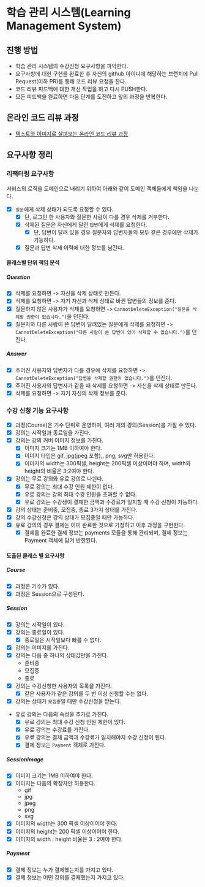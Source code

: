 # 학습 관리 시스템(Learning Management System)
## 진행 방법
* 학습 관리 시스템의 수강신청 요구사항을 파악한다.
* 요구사항에 대한 구현을 완료한 후 자신의 github 아이디에 해당하는 브랜치에 Pull Request(이하 PR)를 통해 코드 리뷰 요청을 한다.
* 코드 리뷰 피드백에 대한 개선 작업을 하고 다시 PUSH한다.
* 모든 피드백을 완료하면 다음 단계를 도전하고 앞의 과정을 반복한다.

## 온라인 코드 리뷰 과정
* [텍스트와 이미지로 살펴보는 온라인 코드 리뷰 과정](https://github.com/next-step/nextstep-docs/tree/master/codereview)

## 요구사항 정리
### 리팩터링 요구사항

서비스의 로직을 도메인으로 내리기 위하여 아래와 같이 도메인 객체들에게 책임을 나눈다.

- [x] `질문`에게 삭제 상태가 되도록 요청할 수 있다.
    - [x] 단, 로그인 한 사용자와 질문한 사람이 다를 경우 삭제를 거부한다.
    - [x] 삭제된 질문은 자신에게 달린 `답변`에게 삭제를 요청한다.
        - [x] 단, 답변이 달려 있을 경우 질문자와 답변자들의 모두 같은 경우에만 삭제가 가능하다.
    - [x] 질문과 답변 삭제 이력에 대한 정보를 남긴다.

#### 클래스별 단위 책임 분석

##### Question
- [x] 삭제를 요청하면 -> 자신을 삭제 상태로 만든다.
- [x] 삭제를 요청하면 -> 자기 자신과 삭제 상태로 바뀐 답변들의 정보를 준다.
- [x] 질문하지 않은 사용자가 삭제를 요청하면 -> `CannotDeleteException("질문을 삭제할 권한이 없습니다.")`을 던진다.
- [x] 질문자와 다른 사람이 쓴 답변이 달려있는 질문에게 삭제를 요청하면 -> `CannotDeleteException("다른 사람이 쓴 답변이 있어 삭제할 수 없습니다.")`를 던진다.

##### Answer
- [x] 주어진 사용자와 답변자가 다를 경우에 삭제를 요청하면 -> `CannotDeleteException("답변을 삭제할 권한이 없습니다.")`를 던진다.
- [x] 주어진 사용자와 답변자가 같을 때 삭제를 요청하면 -> 자신을 삭제 상태로 만든다.
- [x] 삭제를 요청하면 -> 자기 자신의 삭제 정보를 준다.

### 수강 신청 기능 요구사항

- [x] 과정(Course)은 기수 단위로 운영하며, 여러 개의 강의(Session)를 가질 수 있다.
- [x] 강의는 시작일과 종료일을 가진다.
- [x] 강의는 강의 커버 이미지 정보를 가진다.
    - [x] 이미지 크기는 1MB 이하여야 한다.
    - [x] 이미지 타입은 gif, jpg(jpeg 포함),, png, svg만 허용한다.
    - [x] 이미지의 width는 300픽셀, height는 200픽셀 이상이어야 하며, width와 height의 비율은 3:2여야 한다.
- [x] 강의는 무료 강의와 유료 강의로 나뉜다.
    - [x] 무료 강의는 최대 수강 인원 제한이 없다.
    - [x] 유료 강의는 강의 최대 수강 인원을 초과할 수 없다.
    - [x] 유료 강의는 수강생이 결제한 금액과 수강료가 일치할 때 수강 신청이 가능하다.
- [x] 강의 상태는 준비중, 모집중, 종료 3가지 상태를 가진다.
- [x] 강의 수강신청은 강의 상태가 모집중일 때만 가능하다.
- [x] 유료 강의의 경우 결제는 이미 완료한 것으로 가정하고 이후 과정을 구현한다.
    - [x] 결제를 완료한 결제 정보는 payments 모듈을 통해 관리되며, 결제 정보는 Payment 객체에 담겨 반한된다.

#### 도출된 클래스 별 요구사항
##### Course
- [x] 과정은 기수가 있다.
- [x] 과정은 Session으로 구성된다.

##### Session
- [x] 강의는 시작일이 있다.
- [x] 강의는 종료일이 있다.
    - [x] 종료일은 시작일보다 빠를 수 없다.
- [x] 강의는 이미지를 가진다.
- [x] 강의는 다음 중 하나의 상태값만을 가진다.
    - 준비중
    - 모집중
    - 종료
- [x] 강의는 수강신청한 사용자의 목록을 가진다.
    - [x] 같은 사용자가 같은 강의를 두 번 이상 신청할 수는 없다.
- [x] 강의는 상태가 `모집중`일 때만 수강신청을 받는다.
- 유료 강의는 다음의 속성을 추가로 가진다.
    - [x] 유로 강의는 최대 수강 신청 인원 제한이 있다.
    - [x] 유료 강의는 수강료를 가진다.
    - [x] 유료 강의는 결제 금액과 수강료가 일치해야지 수강 신청이 된다.
    - [x] 결제 정보는 `Payment` 객체로 가진다.

##### SessionImage
- [x] 이미지 크기는 1MB 이하여야 한다.
- [x] 이미지는 다음의 확장자만 허용한다.
    - gif
    - jpg
    - jpeg
    - png
    - svg
- [x] 이미지의 width는 300 픽셀 이상이어야 한다.
- [x] 이미지의 height는 200 픽셀 이상이어야 한다.
- [x] 이미지의 width : height 비율은 3 : 2여야 한다.

##### Payment
- [x] 결제 정보는 누가 결제했는지를 가지고 있다.
- [x] 결제 정보는 어떤 강의를 결제했는지 가지고 있다.